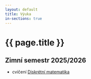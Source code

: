 ```yaml
---
layout: default
title: Výuka
in-sections: true
---
```


# {{ page.title }}

## Zimní semestr 2025/2026

- cvičení [Diskrétní matematika](/teaching/2526/dm/about.html)

